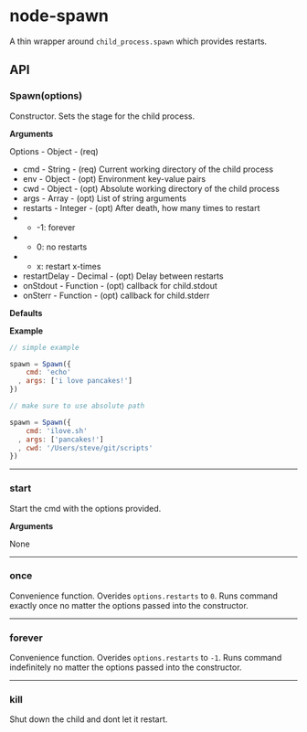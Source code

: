 node-spawn
==========

A thin wrapper around `child_process.spawn` which provides restarts.

## API ##

### Spawn(options) ###

Constructor. Sets the stage for the child process.

__Arguments__

Options - Object - (req)

* cmd - String - (req) Current working directory of the child process
* env - Object - (opt) Environment key-value pairs 
* cwd - Object - (opt) Absolute working directory of the child process
* args - Array - (opt) List of string arguments
* restarts - Integer - (opt) After death, how many times to restart
* * -1: forever
* * 0: no restarts
* * x: restart x-times 
* restartDelay - Decimal - (opt) Delay between restarts
* onStdout - Function - (opt) callback for child.stdout
* onSterr - Function - (opt) callback for child.stderr

__Defaults__


__Example__

```js
// simple example

spawn = Spawn({
    cmd: 'echo'
  , args: ['i love pancakes!']
})
```

```js
// make sure to use absolute path

spawn = Spawn({
    cmd: 'ilove.sh'
  , args: ['pancakes!']
  , cwd: '/Users/steve/git/scripts'
})
```

---------------------------------------

### start ###

Start the cmd with the options provided.

__Arguments__

None

---------------------------------------

### once ###

Convenience function.  Overides `options.restarts` to `0`. Runs command exactly once no matter the options passed into the constructor.

---------------------------------------

### forever  ###

Convenience function. Overides `options.restarts` to `-1`. Runs command indefinitely no matter the options passed into the constructor.

---------------------------------------

### kill ###

Shut down the child and dont let it restart.







